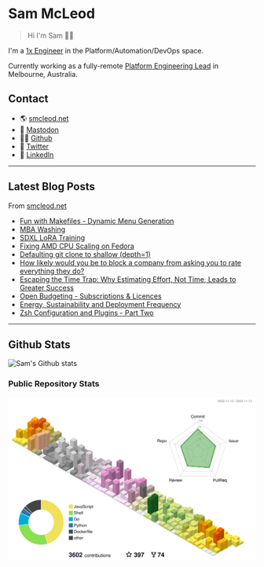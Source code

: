 # Sam McLeod

> Hi I'm Sam 👋🏻

I'm a [1x Engineer](https://1x.engineer/) in the Platform/Automation/DevOps space.

Currently working as a fully-remote [Platform Engineering Lead](https://smcleod.net/cv/) in Melbourne, Australia.

## Contact

- 🌎 [smcleod.net](https://smcleod.net)
- 🐘 [Mastodon](https://aus.social/@s_mcleod)
- 🧑‍💻 [Github](https://www.github.com/sammcj)
- 🦃 [Twitter](https://www.twitter.com/sammcj)
- 👔 [LinkedIn](https://www.linkedin.com/in/sammcj)

---

## Latest Blog Posts

From [smcleod.net](https://smcleod.net)

<!-- BLOG-POST-LIST:START -->
- [Fun with Makefiles - Dynamic Menu Generation](https://smcleod.net/2023/11/fun-with-makefiles-dynamic-menu-generation/)
- [MBA Washing](https://smcleod.net/2023/11/mba-washing/)
- [SDXL LoRA Training](https://smcleod.net/2023/10/sdxl-lora-training/)
- [Fixing AMD CPU Scaling on Fedora](https://smcleod.net/2023/07/fixing-amd-cpu-scaling-on-fedora/)
- [Defaulting git clone to shallow &lpar;depth=1&rpar;](https://smcleod.net/2023/05/defaulting-git-clone-to-shallow-depth1/)
- [How likely would you be to block a company from asking you to rate everything they do?](https://smcleod.net/2023/05/how-likely-would-you-be-to-block-a-company-from-asking-you-to-rate-everything-they-do/)
- [Escaping the Time Trap: Why Estimating Effort, Not Time, Leads to Greater Success](https://smcleod.net/2023/04/escaping-the-time-trap-why-estimating-effort-not-time-leads-to-greater-success/)
- [Open Budgeting - Subscriptions &amp; Licences](https://smcleod.net/2023/01/open-budgeting-subscriptions-licences/)
- [Energy, Sustainability and Deployment Frequency](https://smcleod.net/2022/12/energy-sustainability-and-deployment-frequency/)
- [Zsh Configuration and Plugins - Part Two](https://smcleod.net/2022/11/zsh-configuration-and-plugins-part-two/)
<!-- BLOG-POST-LIST:END -->

---

## Github Stats

![Sam's Github stats](https://github-readme-stats.vercel.app/api?username=sammcj&count_private=true)

### Public Repository Stats

![3D Stats](https://raw.githubusercontent.com/sammcj/sammcj/main/profile-3d-contrib/profile-season-animate.svg)

<!-- ![Stats (Public Repos)](/metrics.base.svg)  -->

<!-- markdownlint-disable-next-line -->
<a rel="me" href="https://aus.social/@s_mcleod"></a>
